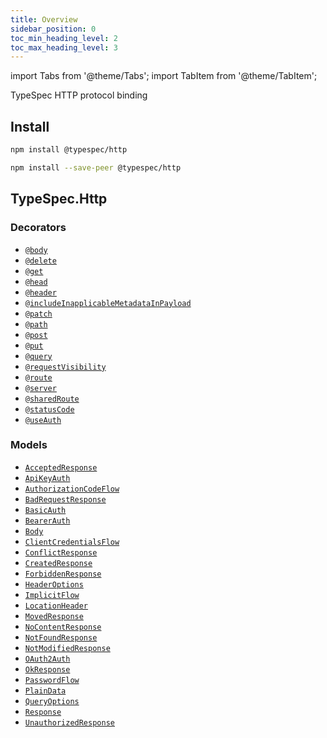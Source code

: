 ```yaml
---
title: Overview
sidebar_position: 0
toc_min_heading_level: 2
toc_max_heading_level: 3
---
```


import Tabs from '@theme/Tabs';
import TabItem from '@theme/TabItem';

TypeSpec HTTP protocol binding

## Install

<Tabs>
<TabItem value="spec" label="In a spec" default>

```bash
npm install @typespec/http
```

</TabItem>
<TabItem value="library" label="In a library" default>

```bash
npm install --save-peer @typespec/http
```

</TabItem>
</Tabs>

## TypeSpec.Http

### Decorators

- [`@body`](./decorators.md#@TypeSpec.Http.body)
- [`@delete`](./decorators.md#@TypeSpec.Http.delete)
- [`@get`](./decorators.md#@TypeSpec.Http.get)
- [`@head`](./decorators.md#@TypeSpec.Http.head)
- [`@header`](./decorators.md#@TypeSpec.Http.header)
- [`@includeInapplicableMetadataInPayload`](./decorators.md#@TypeSpec.Http.includeInapplicableMetadataInPayload)
- [`@patch`](./decorators.md#@TypeSpec.Http.patch)
- [`@path`](./decorators.md#@TypeSpec.Http.path)
- [`@post`](./decorators.md#@TypeSpec.Http.post)
- [`@put`](./decorators.md#@TypeSpec.Http.put)
- [`@query`](./decorators.md#@TypeSpec.Http.query)
- [`@requestVisibility`](./decorators.md#@TypeSpec.Http.requestVisibility)
- [`@route`](./decorators.md#@TypeSpec.Http.route)
- [`@server`](./decorators.md#@TypeSpec.Http.server)
- [`@sharedRoute`](./decorators.md#@TypeSpec.Http.sharedRoute)
- [`@statusCode`](./decorators.md#@TypeSpec.Http.statusCode)
- [`@useAuth`](./decorators.md#@TypeSpec.Http.useAuth)

### Models

- [`AcceptedResponse`](./data-types.md#TypeSpec.Http.AcceptedResponse)
- [`ApiKeyAuth`](./data-types.md#TypeSpec.Http.ApiKeyAuth)
- [`AuthorizationCodeFlow`](./data-types.md#TypeSpec.Http.AuthorizationCodeFlow)
- [`BadRequestResponse`](./data-types.md#TypeSpec.Http.BadRequestResponse)
- [`BasicAuth`](./data-types.md#TypeSpec.Http.BasicAuth)
- [`BearerAuth`](./data-types.md#TypeSpec.Http.BearerAuth)
- [`Body`](./data-types.md#TypeSpec.Http.Body)
- [`ClientCredentialsFlow`](./data-types.md#TypeSpec.Http.ClientCredentialsFlow)
- [`ConflictResponse`](./data-types.md#TypeSpec.Http.ConflictResponse)
- [`CreatedResponse`](./data-types.md#TypeSpec.Http.CreatedResponse)
- [`ForbiddenResponse`](./data-types.md#TypeSpec.Http.ForbiddenResponse)
- [`HeaderOptions`](./data-types.md#TypeSpec.Http.HeaderOptions)
- [`ImplicitFlow`](./data-types.md#TypeSpec.Http.ImplicitFlow)
- [`LocationHeader`](./data-types.md#TypeSpec.Http.LocationHeader)
- [`MovedResponse`](./data-types.md#TypeSpec.Http.MovedResponse)
- [`NoContentResponse`](./data-types.md#TypeSpec.Http.NoContentResponse)
- [`NotFoundResponse`](./data-types.md#TypeSpec.Http.NotFoundResponse)
- [`NotModifiedResponse`](./data-types.md#TypeSpec.Http.NotModifiedResponse)
- [`OAuth2Auth`](./data-types.md#TypeSpec.Http.OAuth2Auth)
- [`OkResponse`](./data-types.md#TypeSpec.Http.OkResponse)
- [`PasswordFlow`](./data-types.md#TypeSpec.Http.PasswordFlow)
- [`PlainData`](./data-types.md#TypeSpec.Http.PlainData)
- [`QueryOptions`](./data-types.md#TypeSpec.Http.QueryOptions)
- [`Response`](./data-types.md#TypeSpec.Http.Response)
- [`UnauthorizedResponse`](./data-types.md#TypeSpec.Http.UnauthorizedResponse)
